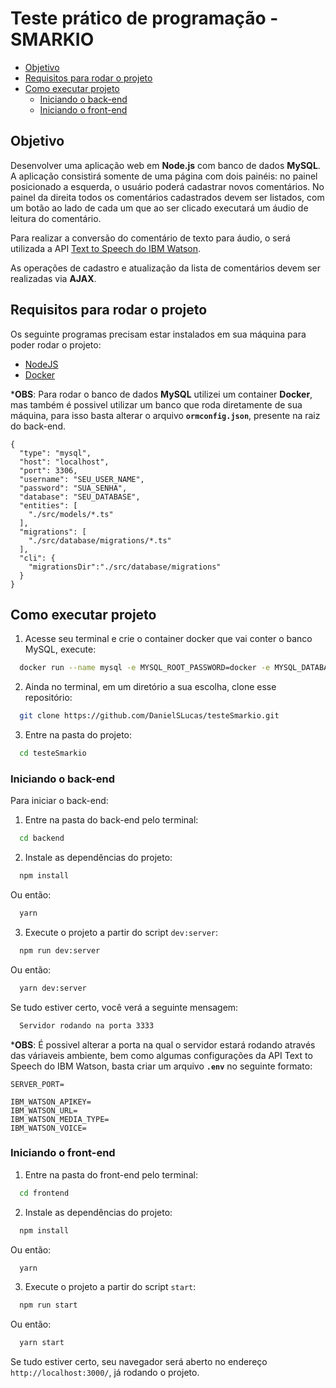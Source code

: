 # Teste prático de programação - SMARKIO

- [Objetivo](#objetivo)
- [Requisitos para rodar o projeto](requisitos-para-rodar-o-projeto)
- [Como executar projeto](como-executar-projeto)
  - [Iniciando o back-end](iniciando-o-back-end)
  - [Iniciando o front-end](iniciando-o-front-end)

## Objetivo
Desenvolver uma aplicação web em **Node.js** com banco de dados **MySQL**. A aplicação
consistirá somente de uma página com dois painéis: no painel posicionado a esquerda, o
usuário poderá cadastrar novos comentários. No painel da direita todos os comentários
cadastrados devem ser listados, com um botão ao lado de cada um que ao ser clicado
executará um áudio de leitura do comentário.

Para realizar a conversão do comentário de texto para áudio, o será utilizada a
API [Text to Speech do IBM Watson](https://www.ibm.com/cloud/watson-text-to-speech).

As operações de cadastro e atualização da lista de comentários devem ser realizadas via
**AJAX**.

## Requisitos para rodar o projeto
Os seguinte programas precisam estar instalados em sua máquina para poder rodar o projeto:

- [NodeJS](https://nodejs.org/en/)
- [Docker](https://www.docker.com/products/docker-desktop)

***OBS**: Para rodar o banco de dados **MySQL** utilizei um container **Docker**, mas também é possivel utilizar
um banco que roda diretamente de sua máquina, para isso basta alterar o arquivo **`ormconfig.json`**, presente na raiz do back-end.

    {
      "type": "mysql",
      "host": "localhost",
      "port": 3306,
      "username": "SEU_USER_NAME",
      "password": "SUA_SENHA",
      "database": "SEU_DATABASE",
      "entities": [
        "./src/models/*.ts"
      ],
      "migrations": [
        "./src/database/migrations/*.ts"
      ],
      "cli": {
        "migrationsDir":"./src/database/migrations"
      }
    }


## Como executar projeto

1. Acesse seu terminal e crie o container docker que vai conter o banco MySQL, execute:

```bash 
  docker run --name mysql -e MYSQL_ROOT_PASSWORD=docker -e MYSQL_DATABASE=mydatabase -e MYSQL_USER=docker -e MYSQL_PASSWORD=docker -p 3306:3306 -d mysql
```

2. Ainda no terminal, em um diretório a sua escolha, clone esse repositório:

```bash 
  git clone https://github.com/DanielSLucas/testeSmarkio.git
```

3. Entre na pasta do projeto:

```bash 
  cd testeSmarkio
```

### Iniciando o back-end
Para iniciar o back-end:

1.  Entre na pasta do back-end pelo terminal:

```bash 
  cd backend
```

2. Instale as dependências do projeto:

```bash 
  npm install
```
  Ou então:
```bash 
  yarn
```

3. Execute o projeto a partir do script `dev:server`:

```bash 
  npm run dev:server
```
  Ou então:
```bash 
  yarn dev:server
```

Se tudo estiver certo, você verá a seguinte mensagem:
```bash 
  Servidor rodando na porta 3333
```
***OBS**: É possivel alterar a porta na qual o servidor estará rodando através das váriaveis ambiente, bem como
algumas configurações da API Text to Speech do IBM Watson, basta criar um arquivo **`.env`** no seguinte formato:


    SERVER_PORT=

    IBM_WATSON_APIKEY=
    IBM_WATSON_URL=
    IBM_WATSON_MEDIA_TYPE=
    IBM_WATSON_VOICE=

### Iniciando o front-end

1.  Entre na pasta do front-end pelo terminal:

```bash 
  cd frontend
```

2. Instale as dependências do projeto:

```bash 
  npm install
```
  Ou então:
```bash 
  yarn
```

3. Execute o projeto a partir do script `start`:

```bash 
  npm run start
```
  Ou então:
```bash 
  yarn start
```

Se tudo estiver certo, seu navegador será aberto no endereço `http://localhost:3000/`, já rodando o projeto.